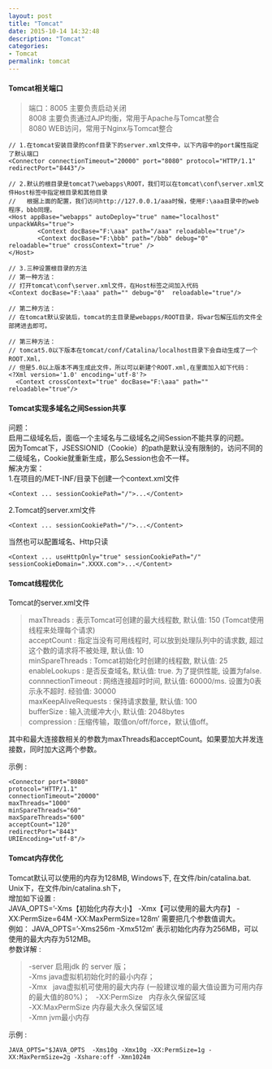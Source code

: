 ```yaml
---
layout: post
title: "Tomcat"
date: 2015-10-14 14:32:48
description: "Tomcat"
categories:
- Tomcat
permalink: tomcat
---
```


#### Tomcat相关端口
> 端口：8005 主要负责启动关闭  
        8008 主要负责通过AJP均衡，常用于Apache与Tomcat整合  
        8080 WEB访问，常用于Nginx与Tomcat整合

```vim
// 1.在tomcat安装目录的conf目录下的server.xml文件中，以下内容中的port属性指定了默认端口
<Connector connectionTimeout="20000" port="8080" protocol="HTTP/1.1" redirectPort="8443"/>

// 2.默认的根目录是tomcat7\webapps\ROOT，我们可以在tomcat\conf\server.xml文件Host标签中指定根目录和其他目录
//   根据上面的配置，我们访问http://127.0.0.1/aaa时候，使用F:\aaa目录中的web程序，bbb同理。
<Host appBase="webapps" autoDeploy="true" name="localhost" unpackWARs="true">
        <Context docBase="F:\aaa" path="/aaa" reloadable="true"/>
        <Context docBase="F:\bbb" path="/bbb" debug="0" reloadable="true" crossContext="true" />
</Host>

// 3.三种设置根目录的方法
// 第一种方法： 
// 打开tomcat\conf\server.xml文件，在Host标签之间加入代码
<Context docBase="F:\aaa" path="" debug="0"  reloadable="true"/> 

// 第二种方法： 
// 在tomcat默认安装后，tomcat的主目录是webapps/ROOT目录，将war包解压后的文件全部拷进去即可。 

// 第三种方法： 
// tomcat5.0以下版本在tomcat/conf/Catalina/localhost目录下会自动生成了一个ROOT.Xml， 
// 但是5.0以上版本不再生成此文件，所以可以新建个ROOT.xml,在里面加入如下代码： 
<?Xml version='1.0' encoding='utf-8'?> 
  <Context crossContext="true" docBase="F:\aaa" path="" reloadable="true"/>
```

#### Tomcat实现多域名之间Session共享
问题：  
启用二级域名后，面临一个主域名与二级域名之间Session不能共享的问题。  
因为Tomcat下，JSESSIONID（Cookie）的path是默认没有限制的，访问不同的二级域名，Cookie就重新生成，那么Session也会不一样。  
解决方案：  
1.在项目的/MET-INF/目录下创建一个context.xml文件  

```vim
<Context ... sessionCookiePath="/">...</Content>
```  

2.Tomcat的server.xml文件  

```vim
<Context ... sessionCookiePath="/">...</Content>
```  

当然也可以配置域名、Http只读  

```vim
<Context ... useHttpOnly="true" sessionCookiePath="/" sessionCookieDomain=".XXXX.com">...</Content>
```

#### Tomcat线程优化
Tomcat的server.xml文件
>maxThreads : 表示Tomcat可创建的最大线程数, 默认值: 150 (Tomcat使用线程来处理每个请求)  
>acceptCount : 指定当没有可用线程时, 可以放到处理队列中的请求数, 超过这个数的请求将不被处理, 默认值: 10  
>minSpareThreads : Tomcat初始化时创建的线程数, 默认值: 25  
>enableLookups : 是否反查域名, 默认值: true. 为了提供性能, 设置为false.  
>connnectionTimeout : 网络连接超时时间, 默认值: 60000/ms. 设置为0表示永不超时. 经验值: 30000  
>maxKeepAliveRequests : 保持请求数量, 默认值: 100  
>bufferSize : 输入流缓冲大小, 默认值: 2048bytes  
>compression : 压缩传输，取值on/off/force，默认值off。  

其中和最大连接数相关的参数为maxThreads和acceptCount。如果要加大并发连接数，同时加大这两个参数。  

示例 :  

```vim
<Connector port="8080" 
protocol="HTTP/1.1"
connectionTimeout="20000" 
maxThreads="1000" 
minSpareThreads="60" 
maxSpareThreads="600"  
acceptCount="120" 
redirectPort="8443" 
URIEncoding="utf-8"/>
```

#### Tomcat内存优化

Tomcat默认可以使用的内存为128MB, Windows下, 在文件/bin/catalina.bat. Unix下，在文件/bin/catalina.sh下，  
增加如下设置 :   
JAVA_OPTS=’-Xms【初始化内存大小】 -Xmx【可以使用的最大内存】 -XX:PermSize=64M -XX:MaxPermSize=128m’ 需要把几个参数值调大。  
例如： JAVA_OPTS=’-Xms256m -Xmx512m’ 表示初始化内存为256MB，可以使用的最大内存为512MB。   
参数详解 :   
>-server  启用jdk 的 server 版；  
>-Xms    java虚拟机初始化时的最小内存；  
>-Xmx    java虚拟机可使用的最大内存 (一般建议堆的最大值设置为可用内存的最大值的80%)；  
>-XX:PermSize    内存永久保留区域  
>-XX:MaxPermSize   内存最大永久保留区域   
>-Xmn    jvm最小内存  

示例 :   

```vim
JAVA_OPTS="$JAVA_OPTS  -Xms10g -Xmx10g -XX:PermSize=1g -XX:MaxPermSize=2g -Xshare:off -Xmn1024m
```
